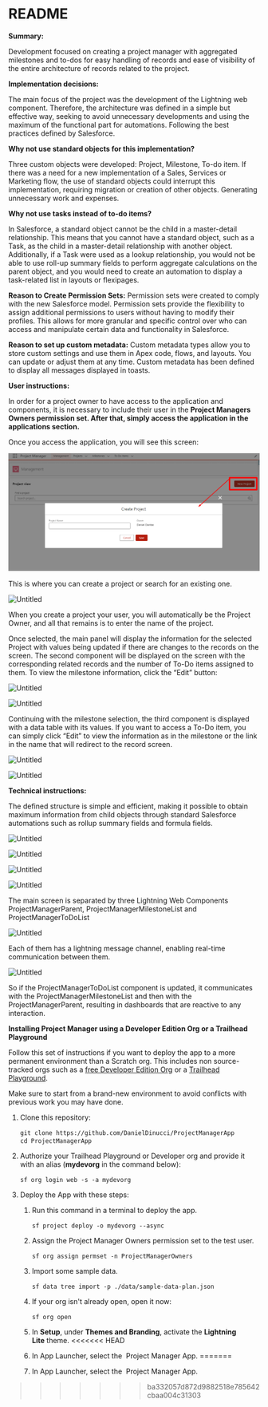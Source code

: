 # README

**Summary:**

Development focused on creating a project manager with aggregated milestones and to-dos for easy handling of records and ease of visibility of the entire architecture of records related to the project.

**Implementation decisions:**

The main focus of the project was the development of the Lightning web component. Therefore, the architecture was defined in a simple but effective way, seeking to avoid unnecessary developments and using the maximum of the functional part for automations. Following the best practices defined by Salesforce.

**Why not use standard objects for this implementation?**

Three custom objects were developed: Project, Milestone, To-do item. If there was a need for a new implementation of a Sales, Services or Marketing flow, the use of standard objects could interrupt this implementation, requiring migration or creation of other objects. Generating unnecessary work and expenses.

**Why not use tasks instead of to-do items?**

In Salesforce, a standard object cannot be the child in a master-detail relationship. This means that you cannot have a standard object, such as a Task, as the child in a master-detail relationship with another object. Additionally, if a Task were used as a lookup relationship, you would not be able to use roll-up summary fields to perform aggregate calculations on the parent object, and you would need to create an automation to display a task-related list in layouts or flexipages.

**Reason to Create Permission Sets:**
Permission sets were created to comply with the new Salesforce model. Permission sets provide the flexibility to assign additional permissions to users without having to modify their profiles. This allows for more granular and specific control over who can access and manipulate certain data and functionality in Salesforce.

**Reason to set up custom metadata:**
Custom metadata types allow you to store custom settings and use them in Apex code, flows, and layouts. You can update or adjust them at any time. Custom metadata has been defined to display all messages displayed in toasts.

**User instructions:**

In order for a project owner to have access to the application and components, it is necessary to include their user in the **Project Managers Owners permission set. After that, simply access the application in the applications section.**

Once you access the application, you will see this screen:


![Untitled](data/README%20Images/Untitled%201.png)

This is where you can create a project or search for an existing one.

![Untitled](data/README%Images/Untitled%201.png)

When you create a project your user, you will automatically be the Project Owner, and all that remains is to enter the name of the project.

Once selected, the main panel will display the information for the selected Project with values being updated if there are changes to the records on the screen. The second component will be displayed on the screen with the corresponding related records and the number of To-Do items assigned to them. To view the milestone information, click the “Edit” button:

![Untitled](README%20ddba69574bac432ca0d0950c91abada1/Untitled%202.png)

![Untitled](README%20ddba69574bac432ca0d0950c91abada1/Untitled%203.png)

Continuing with the milestone selection, the third component is displayed with a data table with its values. If you want to access a To-Do item, you can simply click “Edit” to view the information as in the milestone or the link in the name that will redirect to the record screen.

![Untitled](README%20ddba69574bac432ca0d0950c91abada1/Untitled%204.png)

![Untitled](README%20ddba69574bac432ca0d0950c91abada1/Untitled%205.png)

**Technical instructions:**

The defined structure is simple and efficient, making it possible to obtain maximum information from child objects through standard Salesforce automations such as rollup summary fields and formula fields.

![Untitled](README%20ddba69574bac432ca0d0950c91abada1/Untitled%206.png)

![Untitled](README%20ddba69574bac432ca0d0950c91abada1/Untitled%207.png)

![Untitled](README%20ddba69574bac432ca0d0950c91abada1/Untitled%208.png)

![Untitled](README%20ddba69574bac432ca0d0950c91abada1/Untitled%209.png)

The main screen is separated by three Lightning Web Components ProjectManagerParent, ProjectManagerMilestoneList and ProjectManagerToDoList

![Untitled](README%20ddba69574bac432ca0d0950c91abada1/Untitled%2010.png)

Each of them has a lightning message channel, enabling real-time communication between them.

![Untitled](README%20ddba69574bac432ca0d0950c91abada1/Untitled%2011.png)

So if the ProjectManagerToDoList component is updated, it communicates with the ProjectManagerMilestoneList and then with the ProjectManagerParent, resulting in dashboards that are reactive to any interaction.

**Installing Project Manager using a Developer Edition Org or a Trailhead Playground**

Follow this set of instructions if you want to deploy the app to a more permanent environment than a Scratch org. This includes non source-tracked orgs such as a [free Developer Edition Org](https://developer.salesforce.com/signup) or a [Trailhead Playground](https://trailhead.salesforce.com/).

Make sure to start from a brand-new environment to avoid conflicts with previous work you may have done.

1. Clone this repository:
    
    ```
    git clone https://github.com/DanielDinucci/ProjectManagerApp
    cd ProjectManagerApp
    
    ```
    
2. Authorize your Trailhead Playground or Developer org and provide it with an alias (**mydevorg** in the command below):
    
    ```
    sf org login web -s -a mydevorg
    
    ```
    
3. Deploy the App with these steps:
    1. Run this command in a terminal to deploy the app.
        
        ```
        sf project deploy -o mydevorg --async
        ```
        
    2. Assign the Project Manager Owners permission set to the test user.
        
        ```
        sf org assign permset -n ProjectManagerOwners
        
        ```
        
    3. Import some sample data.
        
        ```
        sf data tree import -p ./data/sample-data-plan.json
        
        ```
        
    4. If your org isn't already open, open it now:
        
        ```
        sf org open
        
        ```
        
    5. In **Setup**, under **Themes and Branding**, activate the **Lightning Lite** theme.
<<<<<<< HEAD
    6. In App Launcher, select the  Project Manager App.
=======
    6. In App Launcher, select the  Project Manager App.
>>>>>>> ba332057d872d9882518e785642cbaa004c31303
